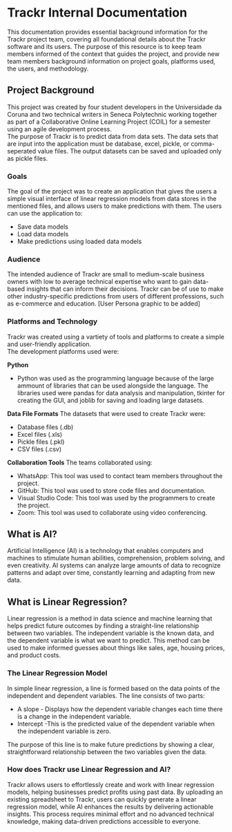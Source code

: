 # Trackr Internal Documentation
This documentation provides essential background information for the Trackr project team, covering all foundational details about the
Trackr software and its users. The purpose of this resource is to keep team members informed of the context that guides the project, and provide new team members background information on project goals, platforms used, the users, and methodology.

## Project Background
This project was created by four student developers in the Universidade da Coruna and two technical writers in Seneca Polytechnic working together as part of a Collaborative Online Learning Project (COIL) for a semester using an agile development process.<br>
The purpose of Trackr is to predict data from data sets. The data sets that are input into the application must be database, excel, pickle, or comma-seperated value files. The output datasets can be saved and uploaded only as pickle files. 

### Goals
The goal of the project was to create an application that gives the users a simple visual interface of linear regression models from data stores in the mentioned files, and allows users to make predictions with them. The users can use the application to: <br>
- Save data models
- Load data models
- Make predictions using loaded data models

### Audience
The intended audience of Trackr are small to medium-scale business owners with low to average technical expertise who want to gain data-based insights that can inform their decisions.  Trackr can be of use to make other industry-specific predictions from users of different professions, such as e-commerce and education.
[User Persona graphic to be added] 

### Platforms and Technology 
Trackr was created using a vartiety of tools and platforms to create a simple and user-friendly application. <br>
The development platforms used were: <br>

**Python**
- Python was used as the programming language because of the large ammount of libraries that can be used alongside the language. The libraries used were pandas for data analysis and manipulation, tkinter for creating the GUI, and joblib for saving and loading large datasets.

**Data File Formats**
The datasets that were used to create Trackr were:
- Database files (.db)
- Excel files (.xls)
- Pickle files (.pkl)
- CSV files (.csv)

 **Collaboration Tools**
The teams collaborated using:
- WhatsApp: This tool was used to contact team members throughout the project.
- GitHub: This tool was used to store code files and documentation.
- Visual Studio Code: This tool was used by the programmers to create the project.
- Zoom: This tool was used to collaborate using video conferencing.

## What is AI? 
Artificial Intelligence (AI) is a technology that enables computers and machines to stimulate human abilities, comprehension, problem solving, and even creativity. AI systems can analyze large amounts of data to recognize patterns and adapt over time, constantly learning and adapting from new data.

## What is Linear Regression? 
Linear regression is a method in data science and machine learning that helps predict future outcomes by finding a straight-line relationship between two variables. The independent variable is the known data, and the dependent variable is what we want to predict. This method can be used to make informed guesses about things like sales, age, housing prices, and product costs. 

### The Linear Regression Model

In simple linear regression, a line is formed based on the data points of the independent and dependent variables. The line consists of two parts:
* A slope - Displays how the dependent variable changes each time there is a change in the independent variable.
* Intercept -This is the predicted value of the dependent variable when the independent variable is zero.

The purpose of this line is to make future predictions by showing a clear, straightforward relationship between
the two variables given the data.

### How does Trackr use Linear Regression and AI? 
Trackr allows users to effortlessly create and work with linear regression models, helping businesses predict profits using past data. By uploading an existing spreadsheet to Trackr, users can quickly generate a linear regression model, while AI enhances the results by delivering actionable insights. This process requires minimal effort and no advanced technical knowledge, making data-driven predictions accessible to everyone.

